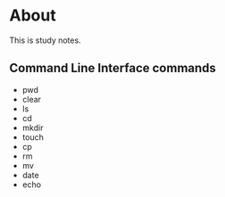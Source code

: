 # About
This is study notes.
## Command Line Interface commands
* pwd
* clear
* ls
* cd
* mkdir
* touch
* cp
* rm
* mv
* date
* echo
